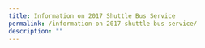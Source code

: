 ```yaml
---
title: Information on 2017 Shuttle Bus Service
permalink: /information-on-2017-shuttle-bus-service/
description: ""
---
```

